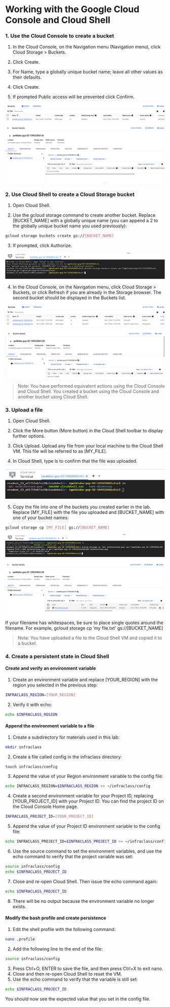 # Working with the Google Cloud Console and Cloud Shell

### 1. Use the Cloud Console to create a bucket

1. In the Cloud Console, on the Navigation menu (Navigation menu), click Cloud Storage > Buckets.

2. Click Create.

3. For Name, type a globally unique bucket name; leave all other values as their defaults.

4. Click Create.

5. If prompted Public access will be prevented click Confirm.

![alt text](image-2.png)

![alt text](image-3.png)

### 2. Use Cloud Shell to create a Cloud Storage bucket

1. Open Cloud Shell.

2. Use the gcloud storage command to create another bucket. Replace [BUCKET_NAME] with a globally unique name (you can append a 2 to the globally unique bucket name you used previously):

```bash
gcloud storage buckets create gs://[BUCKET_NAME]
```

3. If prompted, click Authorize.

![alt text](image-4.png)

4. In the Cloud Console, on the Navigation menu, click Cloud Storage > Buckets, or click Refresh if you are already in the Storage browser. The second bucket should be displayed in the Buckets list.

![alt text](image-5.png)

![alt text](image-6.png)

> Note: You have performed equivalent actions using the Cloud Console and Cloud Shell. You created a bucket using the Cloud Console and another bucket using Cloud Shell.

### 3. Upload a file

1. Open Cloud Shell.

2. Click the More button (More button) in the Cloud Shell toolbar to display further options.

3. Click Upload. Upload any file from your local machine to the Cloud Shell VM. This file will be referred to as [MY_FILE].

4. In Cloud Shell, type ls to confirm that the file was uploaded.

![alt text](image-7.png)

5. Copy the file into one of the buckets you created earlier in the lab. Replace [MY_FILE] with the file you uploaded and [BUCKET_NAME] with one of your bucket names:

```bash
gcloud storage cp [MY_FILE] gs://[BUCKET_NAME]
```

![alt text](image-8.png)

![alt text](image-9.png)

If your filename has whitespaces, be sure to place single quotes around the filename. For example, gcloud storage cp ‘my file.txt' gs://[BUCKET_NAME]

> Note: You have uploaded a file to the Cloud Shell VM and copied it to a bucket.

### 4. Create a persistent state in Cloud Shell

#### Create and verify an environment variable

1. Create an environment variable and replace [YOUR_REGION] with the region you selected in the previous step:

```bash
INFRACLASS_REGION=[YOUR_REGION]
```

2. Verify it with echo:

```bash
echo $INFRACLASS_REGION
```

#### Append the environment variable to a file

1. Create a subdirectory for materials used in this lab:

```bash
mkdir infraclass
```

2. Create a file called config in the infraclass directory:

```bash
touch infraclass/config
```

3. Append the value of your Region environment variable to the config file:

```bash
echo INFRACLASS_REGION=$INFRACLASS_REGION >> ~/infraclass/config
```

4. Create a second environment variable for your Project ID, replacing [YOUR_PROJECT_ID] with your Project ID. You can find the project ID on the Cloud Console Home page.

```bash
INFRACLASS_PROJECT_ID=[YOUR_PROJECT_ID]
```

5. Append the value of your Project ID environment variable to the config file:

```bash
echo INFRACLASS_PROJECT_ID=$INFRACLASS_PROJECT_ID >> ~/infraclass/config
```

6. Use the source command to set the environment variables, and use the echo command to verify that the project variable was set:

```bash
source infraclass/config
echo $INFRACLASS_PROJECT_ID
```

7. Close and re-open Cloud Shell. Then issue the echo command again:

```bash
echo $INFRACLASS_PROJECT_ID
```

8. There will be no output because the environment variable no longer exists.

#### Modify the bash profile and create persistence

1. Edit the shell profile with the following command:

```bash
nano .profile
```

2. Add the following line to the end of the file:

```bash
source infraclass/config
```

3. Press Ctrl+O, ENTER to save the file, and then press Ctrl+X to exit nano.
4. Close and then re-open Cloud Shell to reset the VM.
5. Use the echo command to verify that the variable is still set:

```bash
echo $INFRACLASS_PROJECT_ID
```

You should now see the expected value that you set in the config file.
